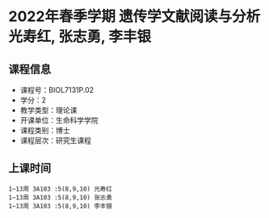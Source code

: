 # 2022年春季学期 遗传学文献阅读与分析 光寿红, 张志勇, 李丰银






## 课程信息

- 课程号：BIOL7131P.02
- 学分：2
- 教学类型：理论课
- 开课单位：生命科学学院
- 课程类别：博士
- 课程层次：研究生课程

## 上课时间

```
1~13周 3A103 :5(8,9,10) 光寿红
1~13周 3A103 :5(8,9,10) 张志勇
1~13周 3A103 :5(8,9,10) 李丰银
```

